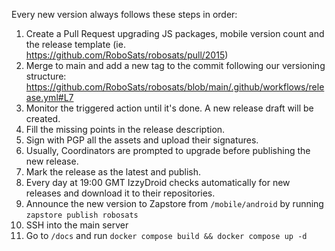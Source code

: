 Every new version always follows these steps in order:

1. Create a Pull Request upgrading JS packages, mobile version count and the release template (ie. https://github.com/RoboSats/robosats/pull/2015)
2. Merge to main and add a new tag to the commit following our versioning structure: https://github.com/RoboSats/robosats/blob/main/.github/workflows/release.yml#L7
3. Monitor the triggered action until it's done. A new release draft will be created.
4. Fill the missing points in the release description.
5. Sign with PGP all the assets and upload their signatures.
6. Usually, Coordinators are prompted to upgrade before publishing the new release.
7. Mark the release as the latest and publish.
8. Every day at 19:00 GMT IzzyDroid checks automatically for new releases and download it to their repositories.
9. Announce the new version to Zapstore from `/mobile/android` by running `zapstore publish robosats`
9. SSH into the main server
10. Go to `/docs` and run `docker compose build && docker compose up -d`

